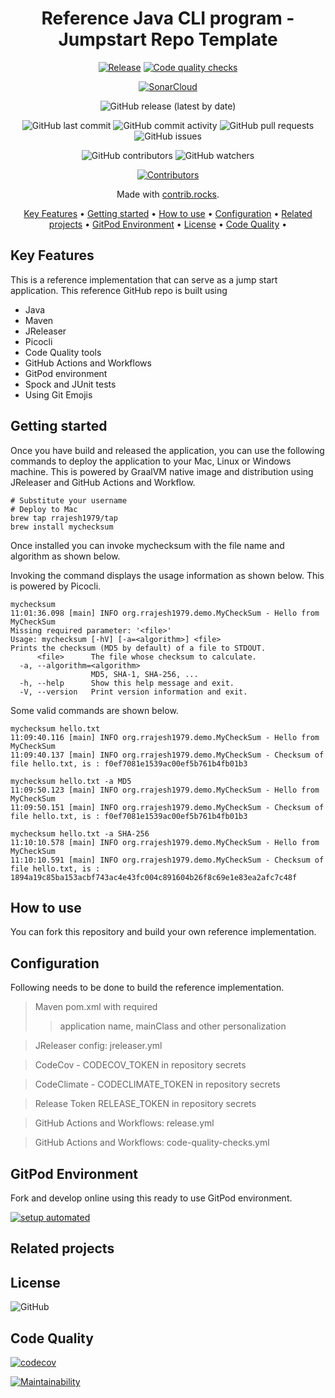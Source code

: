 <!-- markdownlint-configure-file {
  "MD013": {
    "code_blocks": false,
    "tables": false
  },
  "MD033": false,
  "MD041": false
} -->

<div align="center">

# Reference Java CLI program - Jumpstart Repo Template

[![Release](https://github.com/rrajesh1979/ref-java-cli/actions/workflows/release.yml/badge.svg)](https://github.com/rrajesh1979/ref-java-cli/actions/workflows/release.yml)
[![Code quality checks](https://github.com/rrajesh1979/ref-java-cli/actions/workflows/code-quality-checks.yml/badge.svg?branch=master)](https://github.com/rrajesh1979/ref-java-cli/actions/workflows/code-quality-checks.yml)

[![SonarCloud](https://sonarcloud.io/images/project_badges/sonarcloud-white.svg)](https://sonarcloud.io/summary/new_code?id=rrajesh1979_ref-java-cli)

![GitHub release (latest by date)](https://img.shields.io/github/v/release/rrajesh1979/ref-java-cli)

![GitHub last commit](https://img.shields.io/github/last-commit/rrajesh1979/ref-java-cli)
![GitHub commit activity](https://img.shields.io/github/commit-activity/y/rrajesh1979/ref-java-cli)
![GitHub pull requests](https://img.shields.io/github/issues-pr/rrajesh1979/ref-java-cli)
![GitHub issues](https://img.shields.io/github/issues/rrajesh1979/ref-java-cli)

![GitHub contributors](https://img.shields.io/github/contributors/rrajesh1979/ref-java-cli)
![GitHub watchers](https://img.shields.io/github/watchers/rrajesh1979/ref-java-cli)

<a href="https://github.com/rrajesh1979/ref-java-cli/graphs/contributors">
  <img src="https://contrib.rocks/image?repo=rrajesh1979/ref-java-cli"  alt="Contributors"/>
</a>

Made with [contrib.rocks](https://contrib.rocks).

[Key Features](#key-features) •
[Getting started](#getting-started) •
[How to use](#how-to-use) •
[Configuration](#configuration) •
[Related projects](#related-projects) •
[GitPod Environment](#gitpod-environment) •
[License](#license) •
[Code Quality](#code-quality) •

</div>

## Key Features
<div>
This is a reference implementation that can serve as a jump start application. This reference GitHub repo is built using
<ul>
    <li>Java</li>
    <li>Maven</li>
    <li>JReleaser</li>
    <li>Picocli</li>
    <li>Code Quality tools</li>
    <li>GitHub Actions and Workflows</li>
    <li>GitPod environment</li>
    <li>Spock and JUnit tests</li>
    <li>Using Git Emojis</li>
</ul>
</div>

## Getting started

Once you have build and released the application, you can use the following commands to deploy the application to your Mac, Linux or Windows machine.
This is powered by GraalVM native image and distribution using JReleaser and GitHub Actions and Workflow.
```shell
# Substitute your username
# Deploy to Mac
brew tap rrajesh1979/tap
brew install mychecksum
```

Once installed you can invoke mychecksum with the file name and algorithm as shown below.

Invoking the command displays the usage information as shown below. This is powered by Picocli.
```shell
mychecksum
11:01:36.098 [main] INFO org.rrajesh1979.demo.MyCheckSum - Hello from MyCheckSum
Missing required parameter: '<file>'
Usage: mychecksum [-hV] [-a=<algorithm>] <file>
Prints the checksum (MD5 by default) of a file to STDOUT.
      <file>      The file whose checksum to calculate.
  -a, --algorithm=<algorithm>
                  MD5, SHA-1, SHA-256, ...
  -h, --help      Show this help message and exit.
  -V, --version   Print version information and exit.
```

Some valid commands are shown below.
```shell
mychecksum hello.txt
11:09:40.116 [main] INFO org.rrajesh1979.demo.MyCheckSum - Hello from MyCheckSum
11:09:40.137 [main] INFO org.rrajesh1979.demo.MyCheckSum - Checksum of file hello.txt, is : f0ef7081e1539ac00ef5b761b4fb01b3
```

```shell
mychecksum hello.txt -a MD5
11:09:50.123 [main] INFO org.rrajesh1979.demo.MyCheckSum - Hello from MyCheckSum
11:09:50.151 [main] INFO org.rrajesh1979.demo.MyCheckSum - Checksum of file hello.txt, is : f0ef7081e1539ac00ef5b761b4fb01b3
```

```shell
mychecksum hello.txt -a SHA-256
11:10:10.578 [main] INFO org.rrajesh1979.demo.MyCheckSum - Hello from MyCheckSum
11:10:10.591 [main] INFO org.rrajesh1979.demo.MyCheckSum - Checksum of file hello.txt, is : 1894a19c85ba153acbf743ac4e43fc004c891604b26f8c69e1e83ea2afc7c48f
```

## How to use
You can fork this repository and build your own reference implementation.

## Configuration
Following needs to be done to build the reference implementation.
> Maven pom.xml with required 
>> application name, mainClass and other personalization

> JReleaser config: jreleaser.yml

> CodeCov - CODECOV_TOKEN in repository secrets

> CodeClimate - CODECLIMATE_TOKEN in repository secrets

> Release Token RELEASE_TOKEN in repository secrets

> GitHub Actions and Workflows: release.yml

> GitHub Actions and Workflows: code-quality-checks.yml

## GitPod Environment
Fork and develop online using this ready to use GitPod environment.

[![setup automated](https://img.shields.io/badge/Gitpod-ready_to_code-orange?logo=gitpod)](https://gitpod.io/from-referrer/)

## Related projects


## License

![GitHub](https://img.shields.io/github/license/rrajesh1979/ref-java-cli)

## Code Quality

[![codecov](https://codecov.io/gh/rrajesh1979/ref-java-cli/branch/master/graph/badge.svg?token=nuivwdrnL1)](https://codecov.io/gh/rrajesh1979/ref-java-cli)

[![Maintainability](https://api.codeclimate.com/v1/badges/6bfbafbfd54e673b5a0b/maintainability)](https://codeclimate.com/github/rrajesh1979/ref-java-cli/maintainability)
